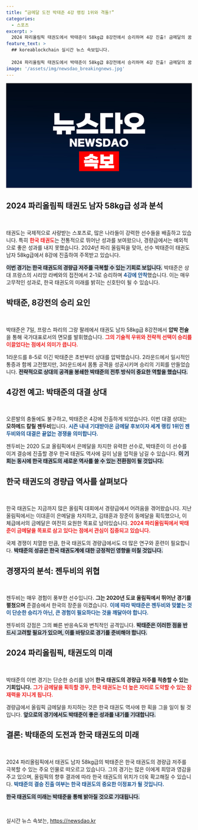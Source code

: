 ```yaml
---
title: “금메달 도전 박태준 4강 랭킹 1위와 격돌!”
categories:
  - 스포츠
excerpt: >
  2024 파리올림픽 태권도에서 박태준이 58kg급 8강전에서 승리하며 4강 진출! 금메달의 꿈을 향한 그의 도전이 시작된다. 세계 랭킹 1위와의 대결에서 역사를 쓸 수 있을까?
feature_text: >
  ## koreablockchain 실시간 뉴스 속보입니다.

  2024 파리올림픽 태권도에서 박태준이 58kg급 8강전에서 승리하며 4강 진출! 금메달의 꿈을 향한 그의 도전이 시작된다. 세계 랭킹 1위와의 대결에서 역사를 쓸 수 있을까?
image: '/assets/img/newsdao_breakingnews.jpg'
---
```


<p><img src="/assets/img/newsdao_breakingnews.jpg" alt="koreablockchain 속보" /></p>

<h2 data-ke-size="size26">2024 파리올림픽 태권도 남자 58kg급 성과 분석</h2>

<p data-ke-size="size16">&nbsp;</p>

<p>태권도는 국제적으로 사랑받는 스포츠로, 많은 나라들이 강력한 선수들을 배출하고 있습니다. 특히 <b><span style="color: #ee2323;">한국 태권도</span></b>는 전통적으로 뛰어난 성과를 보여왔으나, 경량급에서는 예외적으로 좋은 성과를 내지 못했습니다. 2024년 파리 올림픽을 맞아, 선수 박태준이 태권도 남자 58kg급에서 8강에 진출하여 주목받고 있습니다. </p>

<p><b><span style="background-color: #21538527;">이번 경기는 한국 태권도의 경량급 저주를 극복할 수 있는 기회로 보입니다.</span></b> 박태준은 상대 프랑스의 시리앙 라베와의 접전에서 2-1로 승리하며 <b><span style="color: #1a5490;">4강에 안착</span></b>했습니다. 이는 매우 고무적인 성과로, 한국 태권도의 미래를 밝히는 신호탄이 될 수 있습니다. </p>

<h2 data-ke-size="size26">박태준, 8강전의 승리 요인</h2>

<p data-ke-size="size16">&nbsp;</p>

<p>박태준은 7일, 프랑스 파리의 그랑 팔레에서 태권도 남자 58kg급 8강전에서 <b>압박 전술</b>을 통해 국가대표로서의 면모를 발휘했습니다. <b><span style="color: #ee2323;">그의 기술적 우위와 전략적 선택이 승리를 이끌었다는 점에서 의미가 큽니다.</span></b> </p>

<p>1라운드를 8-5로 이긴 박태준은 초반부터 상대를 압박했습니다. 2라운드에서 일시적인 통증과 함께 고전했지만, 3라운드에서 몸통 공격을 성공시키며 승리의 기회를 만들었습니다. <b><span style="background-color: #21538527;">전략적으로 상대의 공격을 봉쇄한 박태준의 전투 방식이 중요한 역할을 했습니다.</span></b></p>

<h2 data-ke-size="size26">4강전 예고: 박태준의 대결 상대</h2>

<p data-ke-size="size16">&nbsp;</p>

<p>오른발의 충돌에도 불구하고, 박태준은 4강에 진출하게 되었습니다. 이번 대결 상대는 <b>모하메드 칼릴 젠두비</b>입니다. <b><span style="color: #1a5490;">시즌 내내 기대받아온 금메달 후보이자 세계 랭킹 1위인 젠두비와의 대결은 끝없는 경쟁을 의미합니다.</span></b> </p>

<p>젠두비는 2020 도쿄 올림픽에서 은메달을 차지한 유력한 선수로, 박태준이 이 선수를 이겨 결승에 진출할 경우 한국 태권도 역사에 길이 남을 업적을 남길 수 있습니다. <b><span style="background-color: #21538527;">이 기회는 동시에 한국 태권도의 새로운 역사를 쓸 수 있는 전환점이 될 것입니다.</span></b></p>

<h2 data-ke-size="size26">한국 태권도의 경량급 역사를 살펴보다</h2>

<p data-ke-size="size16">&nbsp;</p>

<p>한국 태권도는 지금까지 많은 올림픽 대회에서 경량급에서 어려움을 겪어왔습니다. 지난 올림픽에서는 이대훈이 은메달을 차지하고, 김태훈과 장준이 동메달을 획득했으나, 이 체급에서의 금메달은 여전히 요원한 목표로 남아있습니다. <b><span style="color: #ee2323;">2024 파리올림픽에서 박태준이 금메달을 목표로 삼고 있다는 점에서 관심이 집중되고 있습니다.</span></b> </p>

<p>국제 경쟁이 치열한 만큼, 한국 태권도의 경량급에서도 더 많은 연구와 훈련이 필요합니다. <b><span style="background-color: #21538527;"> 박태준의 성공은 한국 태권도계에 대한 긍정적인 영향을 미칠 것입니다.</span></b></p>

<h2 data-ke-size="size26">경쟁자의 분석: 젠두비의 위협</h2>

<p data-ke-size="size16">&nbsp;</p>

<p>젠두비는 매우 경험이 풍부한 선수입니다. <b>그는 2020년 도쿄 올림픽에서 뛰어난 경기를 펼쳤으며</b> 준결승에서 한국의 장준을 이겼습니다. <b><span style="color: #1a5490;">이에 따라 박태준은 젠두비와 맞붙는 것이 단순한 승리가 아닌, 큰 경험이 필요하다는 것을 깨달아야 합니다.</span></b></p>

<p>젠두비의 강점은 그의 빠른 반응속도와 변칙적인 공격입니다. <b><span style="background-color: #21538527;">박태준은 이러한 점을 반드시 고려할 필요가 있으며, 이를 바탕으로 경기를 준비해야 합니다.</span></b></p>

<h2 data-ke-size="size26">2024 파리올림픽, 태권도의 미래</h2>

<p data-ke-size="size16">&nbsp;</p>

<p>박태준의 이번 경기는 단순한 승리를 넘어 <b>한국 태권도의 경량급 저주를 적층할 수 있는 기회입니다.</b> <b><span style="color: #ee2323;">그가 금메달을 획득할 경우, 한국 태권도는 더 높은 자리로 도약할 수 있는 잠재력을 지니게 됩니다.</span></b></p>

<p>경량급에서 올림픽 금메달을 차지하는 것은 한국 태권도 역사에 한 획을 그을 일이 될 것입니다. <b><span style="background-color: #21538527;">앞으로의 경기에서도 박태준이 좋은 성과를 내기를 기대합니다.</span></b> </p>

<h2 data-ke-size="size26">결론: 박태준의 도전과 한국 태권도의 미래</h2>

<p data-ke-size="size16">&nbsp;</p>

<p>2024 파리올림픽에서 태권도 남자 58kg급의 박태준은 한국 태권도의 경량급 저주를 극복할 수 있는 주요 인물로 떠오르고 있습니다. 그의 경기는 많은 이에게 희망과 영감을 주고 있으며, 올림픽의 향후 결과에 따라 한국 태권도의 위치가 더욱 확고해질 수 있습니다. <b><span style="color: #1a5490;">박태준의 결승 진출 여부는 한국 태권도의 중요한 이정표가 될 것입니다.</span></b> </p>

<p><b><span style="background-color: #21538527;">한국 태권도의 미래는 박태준을 통해 밝아질 것으로 기대됩니다.</span></b> </p>

<p data-ke-size="size16">&nbsp;</p>
실시간 뉴스 속보는, <a href="https://newsdao.kr" rel="dofollow">https://newsdao.kr</a>



